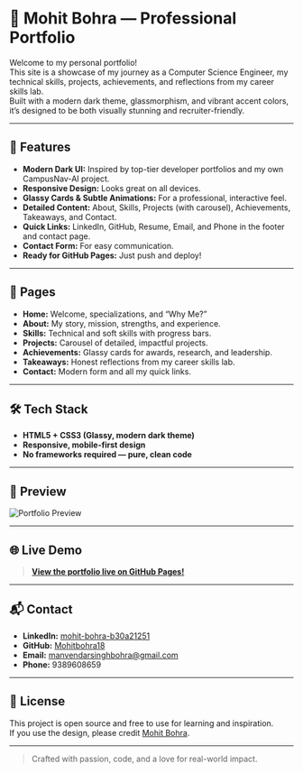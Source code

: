 # 🌌 Mohit Bohra — Professional Portfolio

Welcome to my personal portfolio!  
This site is a showcase of my journey as a Computer Science Engineer, my technical skills, projects, achievements, and reflections from my career skills lab.  
Built with a modern dark theme, glassmorphism, and vibrant accent colors, it’s designed to be both visually stunning and recruiter-friendly.

---

## 🚀 Features

- **Modern Dark UI:** Inspired by top-tier developer portfolios and my own CampusNav-AI project.
- **Responsive Design:** Looks great on all devices.
- **Glassy Cards & Subtle Animations:** For a professional, interactive feel.
- **Detailed Content:** About, Skills, Projects (with carousel), Achievements, Takeaways, and Contact.
- **Quick Links:** LinkedIn, GitHub, Resume, Email, and Phone in the footer and contact page.
- **Contact Form:** For easy communication.
- **Ready for GitHub Pages:** Just push and deploy!

---

## 📂 Pages

- **Home:** Welcome, specializations, and “Why Me?”
- **About:** My story, mission, strengths, and experience.
- **Skills:** Technical and soft skills with progress bars.
- **Projects:** Carousel of detailed, impactful projects.
- **Achievements:** Glassy cards for awards, research, and leadership.
- **Takeaways:** Honest reflections from my career skills lab.
- **Contact:** Modern form and all my quick links.

---

## 🛠️ Tech Stack

- **HTML5 + CSS3 (Glassy, modern dark theme)**
- **Responsive, mobile-first design**
- **No frameworks required — pure, clean code**

---

## 📸 Preview

![Portfolio Preview](./preview.png)

---

## 🌐 Live Demo

> **[View the portfolio live on GitHub Pages!](https://your-Mohitbohra18.github.io/eportfolio/)**

---

## 📬 Contact

- **LinkedIn:** [mohit-bohra-b30a21251](https://www.linkedin.com/in/mohit-bohra-b30a21251/)
- **GitHub:** [Mohitbohra18](https://github.com/Mohitbohra18)
- **Email:** manvendarsinghbohra@gmail.com
- **Phone:** 9389608659

---

## 📝 License

This project is open source and free to use for learning and inspiration.  
If you use the design, please credit [Mohit Bohra](https://github.com/Mohitbohra18).

---

> Crafted with passion, code, and a love for real-world impact.
